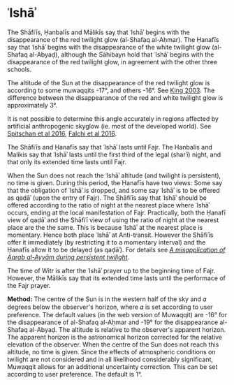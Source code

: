 # ʿIshāʾ
The Shāfiʿīs, Ḥanbalīs and Mālikīs say that ʿIshāʾ begins with the disappearance of the red twilight glow (al-Shafaq al-Aḥmar). The Ḥanafīs say that ʿIshāʾ begins with the disappearance of the white twilight glow (al-Shafaq al-Abyaḍ), although the Sāhibayn hold that ʿIshāʾ begins with the disappearance of the red twilight glow, in agreement with the other three schools.

The altitude of the Sun at the disappearance of the red twilight glow is according to some muwaqqits -17°, and others -16°. See [King 2003](https://brill.com/abstract/title/7640). The difference between the disappearance of the red and white twilight glow is approximately 3°.

<note type="warning">It is not possible to determine this angle accurately in regions affected by artificial anthropogenic skyglow (ie. most of the developed world). See [Spitschan et al 2016](http://www.nature.com/articles/srep26756), [Falchi et al 2016](https://advances.sciencemag.org/content/2/6/e1600377.full).</note>

The Shāfiʿīs and Ḥanafīs say that ʿIshāʾ lasts until Fajr. The Hanbalis and Malikis say that ʿIshāʾ lasts until the first third of the legal (sharʿī) night, and that only its extended time lasts until Fajr.

<note :label="false">When the Sun does not reach the ʿIshāʾ altitude (and twilight is persistent), no time is given. During this period, the Ḥanafīs have two views: Some say that the obligation of ʿIshāʾ is dropped, and some say ʿIshāʾ is to be offered as qaḍāʾ (upon the entry of Fajr). The Shāfiʿīs say that ʿIshāʾ should be offered according to the ratio of night at the nearest place where ʿIshāʾ occurs, ending at the local manifestation of Fajr. Practically, both the Ḥanafī view of qaḍāʾ and the Shāfiʿī view of using the ratio of night at the nearest place are the the same. This is because ʿIshāʾ at the nearest place is momentary. Hence both place ʿIshāʾ at Anti-transit. However the Shāfiʿīs offer it immediately (by restricting it to a momentary interval) and the Ḥanafīs allow it to be delayed (as qaḍāʾ). For details see [_A misapplication of Aqrab al-Ayyām during persistent twilight_](/aqrab-al-ayyam).</note>

The time of Witr is after the ʿIshāʾ prayer up to the beginning time of Fajr. However, the Mālikīs say that its extended time lasts until the performace of the Fajr prayer.

**Method:** The centre of the Sun is in the western half of the sky and 𝛼 degrees below the observer's horizon, where 𝛼 is set according to user preference. The default values (in the web version of Muwaqqit) are -16° for the disappearance of al-Shafaq al-Aḥmar and -19° for the disappearance al-Shafaq al-Abyaḍ. The altitude is relative to the observer's apparent horizon. The apparent horizon is the astronomical horizon corrected for the relative elevation of the observer. When the centre of the Sun does not reach this altitude, no time is given. Since the effects of atmospheric conditions on twilight are not considered and in all likelihood considerably significant, Muwaqqit allows for an additional uncertainty correction. This can be set according to user preference. The default is 1°.